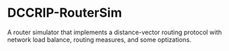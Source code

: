 # DCCRIP-RouterSim
A router simulator that implements a distance-vector routing protocol with network load balance, routing measures, and some optizations.
